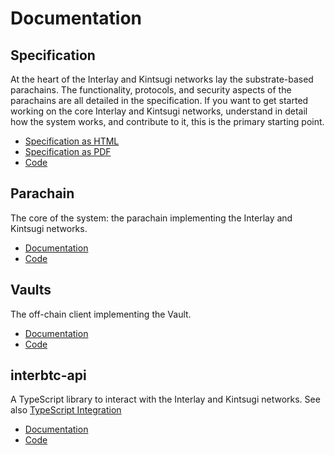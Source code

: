 # Documentation

## Specification

At the heart of the Interlay and Kintsugi networks lay the substrate-based parachains.
The functionality, protocols, and security aspects of the parachains are all detailed in the specification.
If you want to get started working on the core Interlay and Kintsugi networks, understand in detail how the system works, and contribute to it, this is the primary starting point.

- [Specification as HTML](https://spec.interlay.io/)
- [Specification as PDF](https://interlay.gitlab.io/interbtc-spec/interbtc-spec.pdf)
- [Code](https://github.com/interlay/interbtc-spec)

## Parachain

 The core of the system: the parachain implementing the Interlay and Kintsugi networks.

- [Documentation](https://docs.interlay.io/interbtc/)
- [Code](https://github.com/interlay/interbtc)

## Vaults

The off-chain client implementing the Vault.

- [Documentation](https://docs.interlay.io/interbtc-clients/)
- [Code](https://github.com/interlay/interbtc-clients/tree/master/vault)

## interbtc-api

A TypeScript library to interact with the Interlay and Kintsugi networks. See also [TypeScript Integration](developers/integration.md)

- [Documentation](https://docs.interlay.io/interbtc-api/#/classes/DefaultInterBTCAPI)
- [Code](https://github.com/interlay/interbtc-api)
